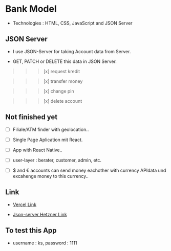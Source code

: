 # Bank Model

- Technologies : HTML, CSS, JavaScript and JSON Server

## JSON Server

- I use JSON-Server for taking Account data from Server.

- GET, PATCH or DELETE this data in JSON Server.

> > > [x] request kredit

> > > [x] transfer money

> > > [x] change pin

> > > [x] delete account

## Not finished yet

- [ ] Filiale/ATM finder with geolocation..

- [ ] Single Page Aplication mit React.

- [ ] App with React Native..

- [ ] user-layer : berater, customer, admin, etc.

- [ ] $ and € accounts can send money eachother with currency APIdata und excahenge money to this currency..

## Link

- [Vercel Link](https://cbcbank-app.vercel.app/)

- [Json-server Hetzner Link](https://cbcbank.bscebeci.de/accounts)

## To test this App

- username : ks, password : 1111
